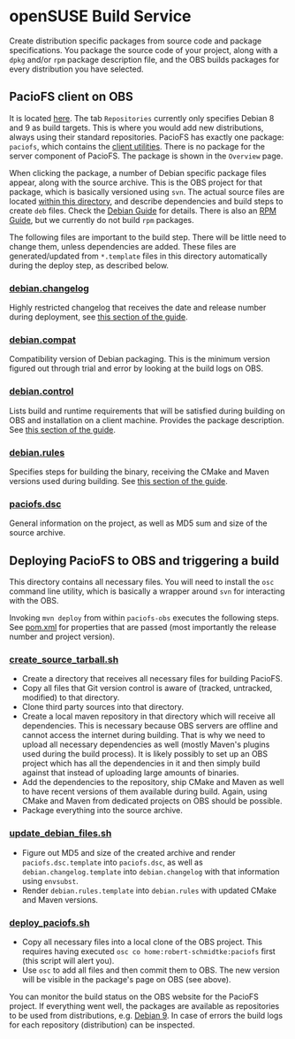 # openSUSE Build Service
Create distribution specific packages from source code and package specifications.
You package the source code of your project, along with a `dpkg` and/or `rpm` package description file, and the OBS builds packages for every distribution you have selected.

## PacioFS client on OBS
It is located [here](https://build.opensuse.org/project/show/home:robert-schmidtke:paciofs).
The tab `Repositories` currently only specifies Debian 8 and 9 as build targets.
This is where you would add new distributions, always using their standard repositories.
PacioFS has exactly one package: `paciofs`, which contains the [client utilities](../paciofs-client/README.md).
There is no package for the server component of PacioFS.
The package is shown in the `Overview` page.

When clicking the package, a number of Debian specific package files appear, along with the source archive.
This is the OBS project for that package, which is basically versioned using `svn`.
The actual source files are located [within this directory](.), and describe dependencies and build steps to create `deb` files.
Check the [Debian Guide](https://www.debian.org/doc/manuals/maint-guide/) for details.
There is also an [RPM Guide](https://docs.fedoraproject.org/en-US/Fedora_Draft_Documentation/0.1/html/RPM_Guide/index.html), but we currently do not build `rpm` packages.

The following files are important to the build step.
There will be little need to change them, unless dependencies are added.
These files are generated/updated from `*.template` files in this directory automatically during the deploy step, as described below.

### [debian.changelog](./debian.changelog.template)
Highly restricted changelog that receives the date and release number during deployment, see [this section of the guide](https://www.debian.org/doc/manuals/maint-guide/dreq.en.html#changelog).

### [debian.compat](./debian.compat)
Compatibility version of Debian packaging.
This is the minimum version figured out through trial and error by looking at the build logs on OBS.

### [debian.control](./debian.control)
Lists build and runtime requirements that will be satisfied during building on OBS and installation on a client machine.
Provides the package description.
See [this section of the guide](https://www.debian.org/doc/manuals/maint-guide/dreq.en.html#control).

### [debian.rules](./debian.rules.template)
Specifies steps for building the binary, receiving the CMake and Maven versions used during building.
See [this section of the guide](https://www.debian.org/doc/manuals/maint-guide/dreq.en.html#rules).

### [paciofs.dsc](./paciofs.dsc.template)
General information on the project, as well as MD5 sum and size of the source archive.

## Deploying PacioFS to OBS and triggering a build
This directory contains all necessary files.
You will need to install the `osc` command line utility, which is basically a wrapper around `svn` for interacting with the OBS.

Invoking `mvn deploy` from within `paciofs-obs` executes the following steps.
See [pom.xml](./pom.xml) for properties that are passed (most importantly the release number and project version).

### [create_source_tarball.sh](./create_source_tarball.sh)
- Create a directory that receives all necessary files for building PacioFS.
- Copy all files that Git version control is aware of (tracked, untracked, modified) to that directory.
- Clone third party sources into that directory.
- Create a local maven repository in that directory which will receive all dependencies. This is necessary because OBS servers are offline and cannot access the internet during building. That is why we need to upload all necessary dependencies as well (mostly Maven's plugins used during the build process). It is likely possibly to set up an OBS project which has all the dependencies in it and then simply build against that instead of uploading large amounts of binaries.
- Add the dependencies to the repository, ship CMake and Maven as well to have recent versions of them available during build. Again, using CMake and Maven from dedicated projects on OBS should be possible.
- Package everything into the source archive.

### [update_debian_files.sh](./update_debian_files.sh)
- Figure out MD5 and size of the created archive and render `paciofs.dsc.template` into `paciofs.dsc`, as well as `debian.changelog.template` into `debian.changelog` with that information using `envsubst`.
- Render `debian.rules.template` into `debian.rules` with updated CMake and Maven versions.

### [deploy_paciofs.sh](./deploy_paciofs.sh)
- Copy all necessary files into a local clone of the OBS project. This requires having executed `osc co home:robert-schmidtke:paciofs` first (this script will alert you).
- Use `osc` to add all files and then commit them to OBS. The new version will be visible in the package's page on OBS (see above).

You can monitor the build status on the OBS website for the PacioFS project.
If everything went well, the packages are available as repositories to be used from distributions, e.g. [Debian 9](https://download.opensuse.org/repositories/home:/robert-schmidtke:/paciofs/Debian_9.0/).
In case of errors the build logs for each repository (distribution) can be inspected.

